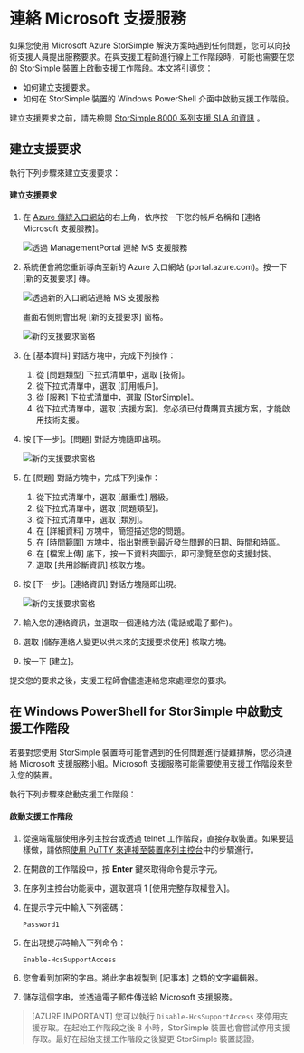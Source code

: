 <properties 
   pageTitle="連絡 Microsoft 支援服務 | Microsoft Azure"
   description="了解如何建立支援要求和在 StorSimple 裝置上啟動支援工作階段。"
   services="storsimple"
   documentationCenter=""
   authors="alkohli"
   manager="carmonm"
   editor="" />
<tags 
   ms.service="storsimple"
   ms.devlang="na"
   ms.topic="article"
   ms.tgt_pltfrm="na"
   ms.workload="na"
   ms.date="09/21/2016"
   ms.author="alkohli" />

# 連絡 Microsoft 支援服務

如果您使用 Microsoft Azure StorSimple 解決方案時遇到任何問題，您可以向技術支援人員提出服務要求。在與支援工程師進行線上工作階段時，可能也需要在您的 StorSimple 裝置上啟動支援工作階段。本文將引導您：

- 如何建立支援要求。
- 如何在 StorSimple 裝置的 Windows PowerShell 介面中啟動支援工作階段。

建立支援要求之前，請先檢閱 [StorSimple 8000 系列支援 SLA 和資訊](https://msdn.microsoft.com/library/mt433077.aspx) 。

## 建立支援要求

執行下列步驟來建立支援要求：

#### 建立支援要求

1. 在 [Azure 傳統入口網站](https://manage.windowsazure.com/)的右上角，依序按一下您的帳戶名稱和 [連絡 Microsoft 支援服務]。

	![透過 ManagementPortal 連絡 MS 支援服務](./media/storsimple-contact-microsoft-support/Ibiza1.png)

2. 系統便會將您重新導向至新的 Azure 入口網站 (portal.azure.com)。按一下 [新的支援要求] 磚。

	![透過新的入口網站連絡 MS 支援服務](./media/storsimple-contact-microsoft-support/Ibiza2.png)

    畫面右側則會出現 [新的支援要求] 窗格。

	![新的支援要求窗格](./media/storsimple-contact-microsoft-support/Ibiza3a.png)

3. 在 [基本資料] 對話方塊中，完成下列操作：
	1. 從 [問題類型] 下拉式清單中，選取 [技術]。
	2. 從下拉式清單中，選取 [訂用帳戶]。
	3. 從 [服務] 下拉式清單中，選取 [StorSimple]。
	4. 從下拉式清單中，選取 [支援方案]。您必須已付費購買支援方案，才能啟用技術支援。

4. 按 [下一步]。[問題] 對話方塊隨即出現。

	![新的支援要求窗格](./media/storsimple-contact-microsoft-support/Ibiza5a.png)

5. 在 [問題] 對話方塊中，完成下列操作：

    1.  從下拉式清單中，選取 [嚴重性] 層級。
    2.  從下拉式清單中，選取 [問題類型]。
    3.  從下拉式清單中，選取 [類別]。
    4.  在 [詳細資料] 方塊中，簡短描述您的問題。
    5.  在 [時間範圍] 方塊中，指出對應到最近發生問題的日期、時間和時區。
    6.  在 [檔案上傳] 底下，按一下資料夾圖示，即可瀏覽至您的支援封裝。
    7.  選取 [共用診斷資訊] 核取方塊。

6. 按 [下一步]。[連絡資訊] 對話方塊隨即出現。

	![新的支援要求窗格](./media/storsimple-contact-microsoft-support/Ibiza6a.png)

7. 輸入您的連絡資訊，並選取一個連絡方法 (電話或電子郵件)。

8. 選取 [儲存連絡人變更以供未來的支援要求使用] 核取方塊。

9. 按一下 [建立]。

提交您的要求之後，支援工程師會儘速連絡您來處理您的要求。

## 在 Windows PowerShell for StorSimple 中啟動支援工作階段

若要對您使用 StorSimple 裝置時可能會遇到的任何問題進行疑難排解，您必須連絡 Microsoft 支援服務小組。Microsoft 支援服務可能需要使用支援工作階段來登入您的裝置。

執行下列步驟來啟動支援工作階段：

#### 啟動支援工作階段

1. 從遠端電腦使用序列主控台或透過 telnet 工作階段，直接存取裝置。如果要這樣做，請依照[使用 PuTTY 來連接至裝置序列主控台](storsimple-deployment-walkthrough.md#use-putty-to-connect-to-the-device-serial-console)中的步驟進行。

2. 在開啟的工作階段中，按 **Enter** 鍵來取得命令提示字元。

3. 在序列主控台功能表中，選取選項 1 [使用完整存取權登入]。

4. 在提示字元中輸入下列密碼：

	`Password1`

5. 在出現提示時輸入下列命令：

	`Enable-HcsSupportAccess`

6. 您會看到加密的字串。將此字串複製到 [記事本] 之類的文字編輯器。

7. 儲存這個字串，並透過電子郵件傳送給 Microsoft 支援服務。

> [AZURE.IMPORTANT] 您可以執行 `Disable-HcsSupportAccess` 來停用支援存取。在起始工作階段之後 8 小時，StorSimple 裝置也會嘗試停用支援存取。最好在起始支援工作階段之後變更 StorSimple 裝置認證。

<!---HONumber=AcomDC_0921_2016-->
